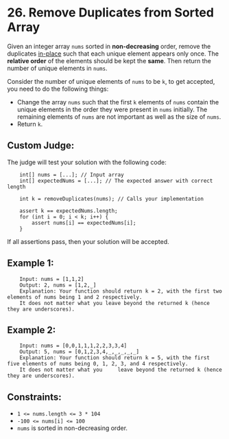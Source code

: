 # 26. Remove Duplicates from Sorted Array

Given an integer array `nums` sorted in **non-decreasing** order, remove the duplicates [in-place](https://en.wikipedia.org/wiki/In-place_algorithm) such that each unique element appears only once. The **relative order** of the elements should be kept the **same**. Then return the number of unique elements in `nums`.

Consider the number of unique elements of `nums` to be `k`, to get accepted, you need to do the following things:

* Change the array `nums` such that the first `k` elements of `nums` contain the unique elements in the order they were present in `nums` initially. The remaining elements of `nums` are not important as well as the size of `nums`.
* Return `k`.


## Custom Judge:

The judge will test your solution with the following code:

        int[] nums = [...]; // Input array
        int[] expectedNums = [...]; // The expected answer with correct length

        int k = removeDuplicates(nums); // Calls your implementation

        assert k == expectedNums.length;
        for (int i = 0; i < k; i++) {
            assert nums[i] == expectedNums[i];
        }
If all assertions pass, then your solution will be accepted.

## Example 1:

        Input: nums = [1,1,2]
        Output: 2, nums = [1,2,_]
        Explanation: Your function should return k = 2, with the first two elements of nums being 1 and 2 respectively.
        It does not matter what you leave beyond the returned k (hence they are underscores).
## Example 2:

        Input: nums = [0,0,1,1,1,2,2,3,3,4]
        Output: 5, nums = [0,1,2,3,4,_,_,_,_,_]
        Explanation: Your function should return k = 5, with the first five elements of nums being 0, 1, 2, 3, and 4 respectively.
        It does not matter what you     leave beyond the returned k (hence they are underscores).
 

## Constraints:

* `1 <= nums.length <= 3 * 104`
* `-100 <= nums[i] <= 100`
* `nums` is sorted in non-decreasing order.